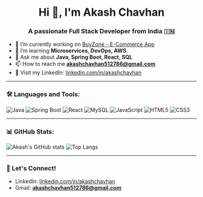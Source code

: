 <h1 align="center">Hi 👋, I'm Akash Chavhan</h1>
<h3 align="center">A passionate Full Stack Developer from India 🇮🇳</h3>

- 🔭 I’m currently working on [BuyZone - E-Commerce App](https://github.com/AkashChavhan/BuyZone)
- 🌱 I’m learning **Microservices, DevOps, AWS**
- 💬 Ask me about **Java, Spring Boot, React, SQL**
- 📫 How to reach me **akashchavhan512786@gmail.com**
- 💼 Visit my LinkedIn: [linkedin.com/in/akashchavhan](https://linkedin.com/in/akashchavhan)

---

### 🛠️ Languages and Tools:
![Java](https://img.shields.io/badge/-Java-black?style=flat-square&logo=java)
![Spring Boot](https://img.shields.io/badge/-Spring%20Boot-darkgreen?style=flat-square&logo=spring-boot)
![React](https://img.shields.io/badge/-React-blue?style=flat-square&logo=react)
![MySQL](https://img.shields.io/badge/-MySQL-blue?style=flat-square&logo=mysql)
![JavaScript](https://img.shields.io/badge/-JavaScript-yellow?style=flat-square&logo=javascript)
![HTML5](https://img.shields.io/badge/-HTML5-orange?style=flat-square&logo=html5)
![CSS3](https://img.shields.io/badge/-CSS3-blue?style=flat-square&logo=css3)

---

### 📊 GitHub Stats:
![Akash's GitHub stats](https://github-readme-stats.vercel.app/api?username=AkashChavhan&show_icons=true&theme=dark)
![Top Langs](https://github-readme-stats.vercel.app/api/top-langs/?username=AkashChavhan&layout=compact&theme=dark)

---

### 🤝 Let's Connect!
- LinkedIn: [linkedin.com/in/akashchavhan](https://linkedin.com/in/akashchavhan)
- Gmail: **akashchavhan512786@gmail.com**
